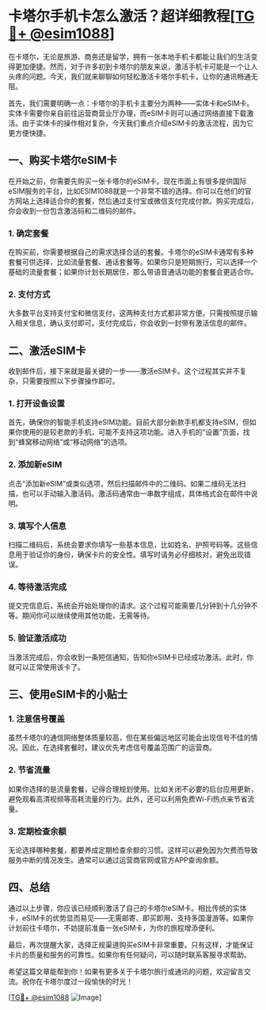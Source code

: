 # 卡塔尔手机卡怎么激活？超详细教程[[TG💪+ @esim1088](https://t.me/s/esim1088)]

在卡塔尔，无论是旅游、商务还是留学，拥有一张本地手机卡都能让我们的生活变得更加便捷。然而，对于许多初到卡塔尔的朋友来说，激活手机卡可能是一个让人头疼的问题。今天，我们就来聊聊如何轻松激活卡塔尔手机卡，让你的通讯畅通无阻。

首先，我们需要明确一点：卡塔尔的手机卡主要分为两种——实体卡和eSIM卡。实体卡需要你亲自前往运营商营业厅办理，而eSIM卡则可以通过网络直接下载激活。由于实体卡的操作相对复杂，今天我们重点介绍eSIM卡的激活流程，因为它更方便快捷。

## 一、购买卡塔尔eSIM卡

在开始之前，你需要先购买一张卡塔尔的eSIM卡。现在市面上有很多提供国际eSIM服务的平台，比如ESIM1088就是一个非常不错的选择。你可以在他们的官方网站上选择适合你的套餐，然后通过支付宝或微信支付完成付款。购买完成后，你会收到一份包含激活码和二维码的邮件。

### 1. 确定套餐

在购买前，你需要根据自己的需求选择合适的套餐。卡塔尔的eSIM卡通常有多种套餐可供选择，比如流量套餐、通话套餐等。如果你只是短期旅行，可以选择一个基础的流量套餐；如果你计划长期居住，那么带语音通话功能的套餐会更适合你。

### 2. 支付方式

大多数平台支持支付宝和微信支付，这两种支付方式都非常方便。只需按照提示输入相关信息，确认支付即可。支付完成后，你会收到一封带有激活信息的邮件。

## 二、激活eSIM卡

收到邮件后，接下来就是最关键的一步——激活eSIM卡。这个过程其实并不复杂，只需要按照以下步骤操作即可。

### 1. 打开设备设置

首先，确保你的智能手机支持eSIM功能。目前大部分新款手机都支持eSIM，但如果你使用的是较老款的手机，可能不支持这项功能。进入手机的“设置”页面，找到“蜂窝移动网络”或“移动网络”的选项。

### 2. 添加新eSIM

点击“添加新eSIM”或类似选项，然后扫描邮件中的二维码。如果二维码无法扫描，也可以手动输入激活码。激活码通常由一串数字组成，具体格式会在邮件中说明。

### 3. 填写个人信息

扫描二维码后，系统会要求你填写一些基本信息，比如姓名、护照号码等。这些信息用于验证你的身份，确保卡片的安全性。填写时请务必仔细核对，避免出现错误。

### 4. 等待激活完成

提交完信息后，系统会开始处理你的请求。这个过程可能需要几分钟到十几分钟不等。期间你可以继续使用其他功能，无需等待。

### 5. 验证激活成功

当激活完成后，你会收到一条短信通知，告知你eSIM卡已经成功激活。此时，你就可以正常使用该卡了。

## 三、使用eSIM卡的小贴士

### 1. 注意信号覆盖

虽然卡塔尔的通信网络整体质量较高，但在某些偏远地区可能会出现信号不佳的情况。因此，在选择套餐时，建议优先考虑信号覆盖范围广的运营商。

### 2. 节省流量

如果你选择的是流量套餐，记得合理规划使用。比如关闭不必要的后台应用更新，避免观看高清视频等高耗流量的行为。此外，还可以利用免费Wi-Fi热点来节省流量。

### 3. 定期检查余额

无论选择哪种套餐，都要养成定期检查余额的习惯。这样可以避免因为欠费而导致服务中断的情况发生。通常可以通过运营商官网或官方APP查询余额。

## 四、总结

通过以上步骤，你应该已经顺利激活了自己的卡塔尔eSIM卡。相比传统的实体卡，eSIM卡的优势显而易见——无需邮寄、即买即用、支持多国漫游等。如果你计划前往卡塔尔，不妨提前准备一张eSIM卡，为你的旅程增添便利。

最后，再次提醒大家，选择正规渠道购买eSIM卡非常重要。只有这样，才能保证卡片的质量和服务的可靠性。如果你有任何疑问，可以随时联系客服寻求帮助。

希望这篇文章能帮到你！如果有更多关于卡塔尔旅行或通讯的问题，欢迎留言交流。祝你在卡塔尔度过一段愉快的时光！

[[TG💪+ @esim1088](https://t.me/s/esim1088) ![Image](https://i.postimg.cc/4NQfJmqS/Snipaste-2025-05-13-00-14-12.png)]